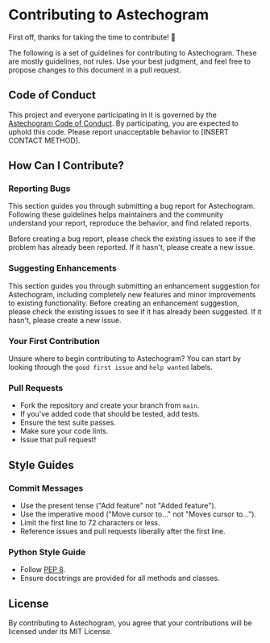 # Contributing to Astechogram

First off, thanks for taking the time to contribute! 🎉

The following is a set of guidelines for contributing to Astechogram. These are mostly guidelines, not rules. Use your best judgment, and feel free to propose changes to this document in a pull request.

## Code of Conduct

This project and everyone participating in it is governed by the [Astechogram Code of Conduct](CODE_OF_CONDUCT.md). By participating, you are expected to uphold this code. Please report unacceptable behavior to [INSERT CONTACT METHOD].

## How Can I Contribute?

### Reporting Bugs

This section guides you through submitting a bug report for Astechogram. Following these guidelines helps maintainers and the community understand your report, reproduce the behavior, and find related reports.

Before creating a bug report, please check the existing issues to see if the problem has already been reported. If it hasn't, please create a new issue.

### Suggesting Enhancements

This section guides you through submitting an enhancement suggestion for Astechogram, including completely new features and minor improvements to existing functionality. Before creating an enhancement suggestion, please check the existing issues to see if it has already been suggested. If it hasn't, please create a new issue.

### Your First Contribution

Unsure where to begin contributing to Astechogram? You can start by looking through the `good first issue` and `help wanted` labels.

### Pull Requests

* Fork the repository and create your branch from `main`.
* If you've added code that should be tested, add tests.
* Ensure the test suite passes.
* Make sure your code lints.
* Issue that pull request!

## Style Guides

### Commit Messages

* Use the present tense ("Add feature" not "Added feature").
* Use the imperative mood ("Move cursor to..." not "Moves cursor to...").
* Limit the first line to 72 characters or less.
* Reference issues and pull requests liberally after the first line.

### Python Style Guide

* Follow [PEP 8](https://pep8.org/).
* Ensure docstrings are provided for all methods and classes.

## License

By contributing to Astechogram, you agree that your contributions will be licensed under its MIT License.
